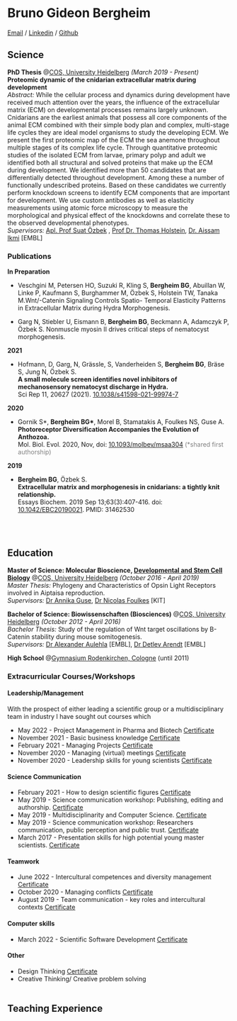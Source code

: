 # Bruno Gideon Bergheim

[Email](mailto:b.bergheim@gmx.de) / [Linkedin](https://www.linkedin.com/in/bruno-gideon-bergheim-b6162b101/) / [Github](https://github.com/XylotrupesGideon/)

## Science

**PhD Thesis** @[COS, University Heidelberg](https://www.cos.uni-heidelberg.de/en) _(March 2019 - Present)_<br>
**Proteomic dynamic of the cnidarian extracellular matrix during development** <br>
_Abstract:_ While the cellular process and dynamics during development have received much attention over the years, the influence of the extracellular matrix (ECM) on developmental processes remains largely unknown. Cnidarians are the earliest animals that possess all core components of the animal ECM combined with their simple body plan and complex, multi-stage life cycles they are ideal model organisms to study the developing ECM. We present the first proteomic map of the ECM the sea anemone throughout multiple stages of its complex life cycle. Through quantitative proteomic studies of the isolated ECM from larvae, primary polyp and adult we identified both all structural and solved proteins that make up the ECM during development. We identified more than 50 candidates that are differentially detected throughout development. Among these a number of functionally undescribed proteins. Based on these candidates we currently perform knockdown screens to identify ECM components that are important for development. We use custom antibodies as well as elasticity measurements using atomic force microscopy to measure the morphological and physical effect of the knockdowns and correlate these to the observed developmental phenotypes.<br>
_Supervisors:_ [Apl. Prof Suat Özbek](https://www.cos.uni-heidelberg.de/en/research-groups/molecular-evolution-and-genomics/prof-suat-ozbek) , [Prof Dr. Thomas Holstein](https://www.cos.uni-heidelberg.de/en/research-groups/molecular-evolution-and-genomics), [Dr. Aissam Ikmi](https://www.embl.org/groups/ikmi/) [EMBL]
<br>

### Publications

**In Preparation**<br>

- Veschgini M, Petersen HO, Suzuki R, Kling S, **Bergheim BG**, Abuillan W, Linke P, Kaufmann
  S, Burghammer M, Özbek S, Holstein TW, Tanaka M.Wnt/-Catenin Signaling Controls Spatio-
  Temporal Elasticity Patterns in Extracellular Matrix during Hydra Morphogenesis.

- Garg N, Stiebler U, Eismann B, **Bergheim BG**, Beckmann A, Adamczyk P, Özbek S. Nonmuscle
  myosin II drives critical steps of nematocyst morphogenesis.

**2021**<br>

- Hofmann, D, Garg, N, Grässle, S, Vanderheiden S, **Bergheim BG**, Bräse S, Jung N, Özbek S.<br>
  **A small molecule screen identifies novel inhibitors of mechanosensory nematocyst discharge in Hydra.**<br>
  Sci Rep 11, 20627 (2021). [10.1038/s41598-021-99974-7](https://doi.org/10.1038/s41598-021-99974-7)

**2020**<br>

- Gornik S\*, **Bergheim BG\***, Morel B, Stamatakis A, Foulkes NS, Guse A. <br>
  **Photoreceptor Diversification Accompanies the Evolution of Anthozoa.**<br>
  Mol. Biol. Evol. 2020, Nov, doi: [10.1093/molbev/msaa304](https://doi.org/10.1093/molbev/msaa304) <span style="color:gray">(\*shared first authorship)</span>

**2019**<br>

- **Bergheim BG**, Özbek S. <br>
  **Extracellular matrix and morphogenesis in cnidarians: a tightly knit relationship.**<br>
  Essays Biochem. 2019 Sep 13;63(3):407-416. doi: [10.1042/EBC20190021](https://doi.org/10.1042/EBC20190021). PMID: 31462530

<br><br>

## Education

**Master of Science: Molecular Bioscience, [Developmental and Stem Cell Biology](https://www.cos.uni-heidelberg.de/en/teaching-at-cos-heidelberg/master-studium/curriculum)** @[COS, University Heidelberg](https://www.cos.uni-heidelberg.de/en) _(October 2016 - April 2019)_<br>
_Master Thesis:_ Phylogeny and Characteristics of Opsin Light Receptors involved in Aiptaisa reproduction.<br>
_Supervisors:_ [Dr Annika Guse](https://guselab.de/team/), [Dr Nicolas Foulkes](https://bip.ibcs.kit.edu/foulkes.php) [KIT]

**Bachelor of Science: Biowissenschaften (Biosciences)** @[COS, University Heidelberg](https://www.cos.uni-heidelberg.de/en) _(October 2012 - April 2016)_<br>
_Bachelor Thesis:_ Study of the regulation of Wnt target oscillations by B-Catenin stability during mouse somitogenesis.<br>
_Supervisors:_ [Dr Alexander Aulehla](https://www.embl.org/groups/aulehla/) [EMBL], [Dr Detlev Arendt](https://www.embl.org/groups/arendt/) [EMBL]

**High School** @[Gymnasium Rodenkirchen, Cologne](https://gymnasium-rodenkirchen.de) (until 2011)

### Extracurricular Courses/Workshops

#### **Leadership/Management**

With the prospect of either leading a scientific group or a multidisciplinary team in industry I have sought out courses which

- May 2022 - Project Management in Pharma and Biotech [Certificate](./Certificates/Projektmanagment%20in%20Biotech%20and%20Pharma_Bergheim.pdf)
- November 2021 - Basic business knowledge [Certificate](./Certificates/Business_basics.pdf)
- February 2021 - Managing Projects [Certificate](./Certificates/GA_Managing%20projects_Bergheim.pdf)
- November 2020 - Managing (virtual) meetings [Certificate](<./Certificates/GA_Managing%20(virtual)%20Meetings_Bergheim.pdf>)
- November 2020 - Leadership skills for young scientists [Certificate](./Certificates/GA_Leadership%20skills_Bergheim.pdf)

#### **Science Communication**

- February 2021 - How to design scientific figures [Certificate](./Certificates/GA_Scientific%20Figures_Bergheim.pdf)
- May 2019 - Science communication workshop: Publishing, editing and authorship. [Certificate](./Certificates/Workshop_Philipp_Campbell_Science%20Communication.pdf)
- May 2019 - Multidisciplinarity and Computer Science. [Certificate](./Certificates/Workshop_Philipp_Campbell_Science%20Communication.pdf)
- May 2019 - Science communication workshop: Researchers communication, public perception and public trust. [Certificate](./Certificates/Workshop_Philipp_Campbell_Science%20Communication.pdf)
- March 2017 - Presentation skills for high potential young master scientists. [Certificate](./Certificates/Presentation_Style.pdf)

#### **Teamwork**

- June 2022 - Intercultural competences and diversity management [Certificate](./Certificates/Interkulturelle%20Kompetenz_Bruno%20Gideon%20Bergheim_heiSKILLS.pdf)
- October 2020 - Managing conflicts [Certificate](./Certificates/GA_Managing%20Conflicts_Bergheim.pdf)
- August 2019 - Team communication - key roles and intercultural contexts [Certificate](./Certificates/GA_Team_communication_Culture.pdf)

#### **Computer skills**

- March 2022 - Scientific Software Development [Certificate](./Certificates/Scientific%20Software%20development.pdf)

#### **Other**

- Design Thinking [Certificate](./Certificates/Design%20Thinking_Bergheim%2C%20Bruno%20Gideon.pdf)
- Creative Thinking/ Creative problem solving
  <br><br>

## Teaching Experience

